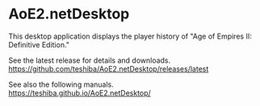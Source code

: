 # AoE2.netDesktop
This desktop application displays the player history of "Age of Empires II: Definitive Edition."

See the latest release for details and downloads.  
https://github.com/teshiba/AoE2.netDesktop/releases/latest

See also the following manuals.  
https://teshiba.github.io/AoE2.netDesktop/
